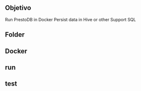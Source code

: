 ## Objetivo
Run PrestoDB in Docker
Persist data in Hive or other
Support SQL

## Folder

## Docker

## run

## test